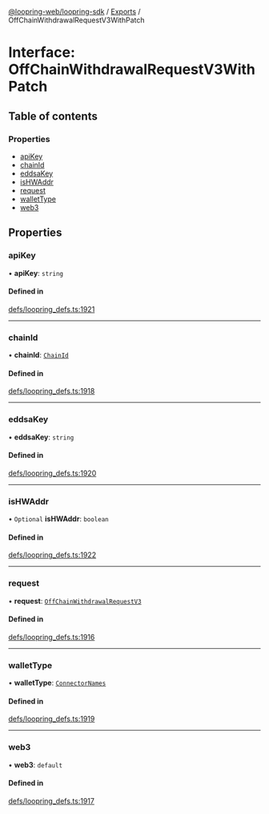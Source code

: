 [@loopring-web/loopring-sdk](../README.md) / [Exports](../modules.md) / OffChainWithdrawalRequestV3WithPatch

# Interface: OffChainWithdrawalRequestV3WithPatch

## Table of contents

### Properties

- [apiKey](OffChainWithdrawalRequestV3WithPatch.md#apikey)
- [chainId](OffChainWithdrawalRequestV3WithPatch.md#chainid)
- [eddsaKey](OffChainWithdrawalRequestV3WithPatch.md#eddsakey)
- [isHWAddr](OffChainWithdrawalRequestV3WithPatch.md#ishwaddr)
- [request](OffChainWithdrawalRequestV3WithPatch.md#request)
- [walletType](OffChainWithdrawalRequestV3WithPatch.md#wallettype)
- [web3](OffChainWithdrawalRequestV3WithPatch.md#web3)

## Properties

### apiKey

• **apiKey**: `string`

#### Defined in

[defs/loopring_defs.ts:1921](https://github.com/Loopring/loopring_sdk/blob/300ee65/src/defs/loopring_defs.ts#L1921)

___

### chainId

• **chainId**: [`ChainId`](../enums/ChainId.md)

#### Defined in

[defs/loopring_defs.ts:1918](https://github.com/Loopring/loopring_sdk/blob/300ee65/src/defs/loopring_defs.ts#L1918)

___

### eddsaKey

• **eddsaKey**: `string`

#### Defined in

[defs/loopring_defs.ts:1920](https://github.com/Loopring/loopring_sdk/blob/300ee65/src/defs/loopring_defs.ts#L1920)

___

### isHWAddr

• `Optional` **isHWAddr**: `boolean`

#### Defined in

[defs/loopring_defs.ts:1922](https://github.com/Loopring/loopring_sdk/blob/300ee65/src/defs/loopring_defs.ts#L1922)

___

### request

• **request**: [`OffChainWithdrawalRequestV3`](OffChainWithdrawalRequestV3.md)

#### Defined in

[defs/loopring_defs.ts:1916](https://github.com/Loopring/loopring_sdk/blob/300ee65/src/defs/loopring_defs.ts#L1916)

___

### walletType

• **walletType**: [`ConnectorNames`](../enums/ConnectorNames.md)

#### Defined in

[defs/loopring_defs.ts:1919](https://github.com/Loopring/loopring_sdk/blob/300ee65/src/defs/loopring_defs.ts#L1919)

___

### web3

• **web3**: `default`

#### Defined in

[defs/loopring_defs.ts:1917](https://github.com/Loopring/loopring_sdk/blob/300ee65/src/defs/loopring_defs.ts#L1917)
